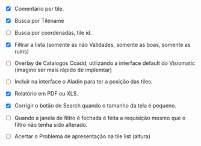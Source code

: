 - [x] Comentário por tile.

- [x] Busca por Tilename
- [ ] Busca por coordenadas, tile id. 
- [x] Filtrar a lista (somente as não Validades, somente as boas, somente as ruins)
- [ ] Overlay de Catalogos Coadd, utilizando a interface default do Visiomatic (imagino ser mais rápido de implemtar)
- [ ] Incluir na interface o Aladin para ter a posição das tiles. 

- [x] Relatório em PDF ou XLS.
- [x] Corrigir o botão de Search quando o tamanho da tela é pequeno. 
- [ ] Quando a janela de filtro é fechada é feita a requisição mesmo que o filtro não tenha sido alterado. 
- [ ] Acertar o Problema de apresentação na tile list (altura)
 





 
